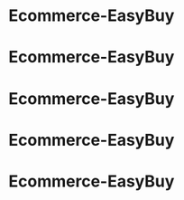 # Ecommerce-EasyBuy
# Ecommerce-EasyBuy
# Ecommerce-EasyBuy
# Ecommerce-EasyBuy
# Ecommerce-EasyBuy
